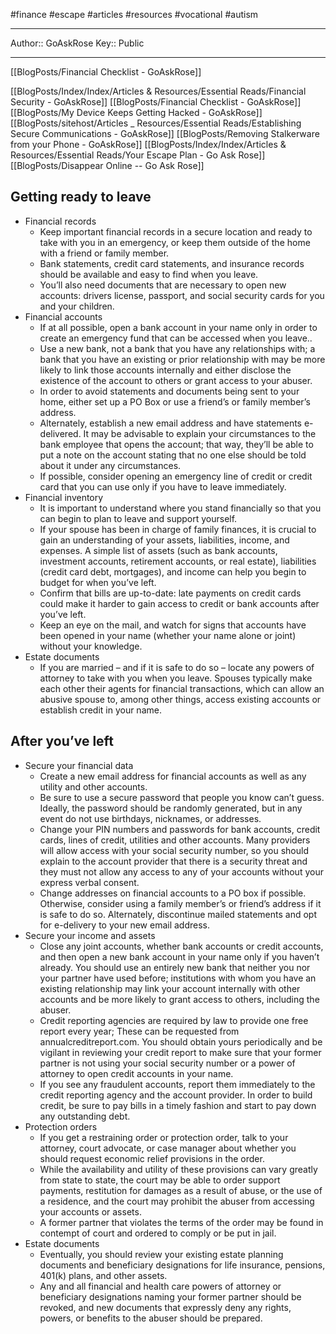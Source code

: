 #finance #escape #articles #resources #vocational #autism 

---
Author:: GoAskRose
Key:: Public

---

[[BlogPosts/Financial Checklist - GoAskRose]]

[[BlogPosts/Index/Index/Articles & Resources/Essential Reads/Financial Security - GoAskRose]]
[[BlogPosts/Financial Checklist - GoAskRose]]
[[BlogPosts/My Device Keeps Getting Hacked - GoAskRose]]
[[BlogPosts/sitehost/Articles _ Resources/Essential Reads/Establishing Secure Communications - GoAskRose]]
[[BlogPosts/Removing Stalkerware from your Phone - GoAskRose]]
[[BlogPosts/Index/Index/Articles & Resources/Essential Reads/Your Escape Plan - Go Ask Rose]]
[[BlogPosts/Disappear Online -- Go Ask Rose]]

## Getting ready to leave

-   Financial records
    -   Keep important financial records in a secure location and ready to take with you in an emergency, or keep them outside of the home with a friend or family member.
    -   Bank statements, credit card statements, and insurance records should be available and easy to find when you leave.
    -   You’ll also need documents that are necessary to open new accounts: drivers license, passport, and social security cards for you and your children.
-   Financial accounts
    -   If at all possible, open a bank account in your name only in order to create an emergency fund that can be accessed when you leave..
    -   Use a new bank, not a bank that you have any relationships with; a bank that you have an existing or prior relationship with may be more likely to link those accounts internally and either disclose the existence of the account to others or grant access to your abuser.
    -   In order to avoid statements and documents being sent to your home, either set up a PO Box or use a friend’s or family member’s address.
    -   Alternately, establish a new email address and have statements e-delivered. It may be advisable to explain your circumstances to the bank employee that opens the account; that way, they’ll be able to put a note on the account stating that no one else should be told about it under any circumstances.
    -   If possible, consider opening an emergency line of credit or credit card that you can use only if you have to leave immediately.
-   Financial inventory
    -   It is important to understand where you stand financially so that you can begin to plan to leave and support yourself.
    -   If your spouse has been in charge of family finances, it is crucial to gain an understanding of your assets, liabilities, income, and expenses. A simple list of assets (such as bank accounts, investment accounts, retirement accounts, or real estate), liabilities (credit card debt, mortgages), and income can help you begin to budget for when you’ve left.
    -   Confirm that bills are up-to-date: late payments on credit cards could make it harder to gain access to credit or bank accounts after you’ve left.
    -   Keep an eye on the mail, and watch for signs that accounts have been opened in your name (whether your name alone or joint) without your knowledge.
-   Estate documents
    -   If you are married – and if it is safe to do so – locate any powers of attorney to take with you when you leave. Spouses typically make each other their agents for financial transactions, which can allow an abusive spouse to, among other things, access existing accounts or establish credit in your name.

## After you’ve left

-   Secure your financial data
    -   Create a new email address for financial accounts as well as any utility and other accounts.
    -   Be sure to use a secure password that people you know can’t guess. Ideally, the password should be randomly generated, but in any event do not use birthdays, nicknames, or addresses.
    -   Change your PIN numbers and passwords for bank accounts, credit cards, lines of credit, utilities and other accounts. Many providers will allow access with your social security number, so you should explain to the account provider that there is a security threat and they must not allow any access to any of your accounts without your express verbal consent.
    -   Change addresses on financial accounts to a PO box if possible. Otherwise, consider using a family member’s or friend’s address if it is safe to do so. Alternately, discontinue mailed statements and opt for e-delivery to your new email address.
-   Secure your income and assets
    -   Close any joint accounts, whether bank accounts or credit accounts, and then open a new bank account in your name only if you haven’t already. You should use an entirely new bank that neither you nor your partner have used before; institutions with whom you have an existing relationship may link your account internally with other accounts and be more likely to grant access to others, including the abuser.
    -   Credit reporting agencies are required by law to provide one free report every year; These can be requested from annualcreditreport.com. You should obtain yours periodically and be vigilant in reviewing your credit report to make sure that your former partner is not using your social security number or a power of attorney to open credit accounts in your name.
    -   If you see any fraudulent accounts, report them immediately to the credit reporting agency and the account provider. In order to build credit, be sure to pay bills in a timely fashion and start to pay down any outstanding debt.
-   Protection orders
    -   If you get a restraining order or protection order, talk to your attorney, court advocate, or case manager about whether you should request economic relief provisions in the order.
    -   While the availability and utility of these provisions can vary greatly from state to state, the court may be able to order support payments, restitution for damages as a result of abuse, or the use of a residence, and the court may prohibit the abuser from accessing your accounts or assets.
    -   A former partner that violates the terms of the order may be found in contempt of court and ordered to comply or be put in jail.
-   Estate documents
    -   Eventually, you should review your existing estate planning documents and beneficiary designations for life insurance, pensions, 401(k) plans, and other assets.
    -   Any and all financial and health care powers of attorney or beneficiary designations naming your former partner should be revoked, and new documents that expressly deny any rights, powers, or benefits to the abuser should be prepared.